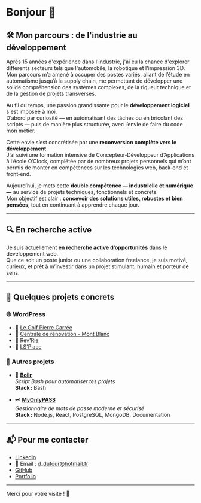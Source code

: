 # Bonjour 👋

## 🛠️ Mon parcours : de l'industrie au développement

Après 15 années d'expérience dans l'industrie, j'ai eu la chance d'explorer différents secteurs tels que l'automobile, la robotique et l'impression 3D.  
Mon parcours m’a amené à occuper des postes variés, allant de l’étude en automatisme jusqu’à la supply chain, me permettant de développer une solide compréhension des systèmes complexes, de la rigueur technique et de la gestion de projets transverses.

Au fil du temps, une passion grandissante pour le **développement logiciel** s'est imposée à moi.  
D’abord par curiosité — en automatisant des tâches ou en bricolant des scripts — puis de manière plus structurée, avec l’envie de faire du code mon métier.

Cette envie s’est concrétisée par une **reconversion complète vers le développement**.  
J’ai suivi une formation intensive de Concepteur‑Développeur d’Applications à l’école O’Clock, complétée par de nombreux projets personnels qui m’ont permis de monter en compétences sur les technologies web, back‑end et front‑end.

Aujourd’hui, je mets cette **double compétence — industrielle et numérique —** au service de projets techniques, fonctionnels et concrets.  
Mon objectif est clair : **concevoir des solutions utiles, robustes et bien pensées**, tout en continuant à apprendre chaque jour.

---

## 🔍 En recherche active

Je suis actuellement **en recherche active d’opportunités** dans le développement web.  
Que ce soit un poste junior ou une collaboration freelance, je suis motivé, curieux, et prêt à m’investir dans un projet stimulant, humain et porteur de sens.

---

## 💼 Quelques projets concrets

### 🌐 WordPress

- 🔗 [Le Golf Pierre Carrée](https://golf-flaine-lescarroz.fr/)
- 🔗 [Centrale de rénovation - Mont Blanc](https://centralederenovation.fr/)
- 🔗 [Rev'Rie](https://rev-rie.fr/)
- 🔗 [LS'Place](https://lsplace-habitat-inclusif-74.fr/)

### 🧰 Autres projets

- 🚀 [**Boilr**](https://github.com/David-Duf0ur/Boilr)  
  *Script Bash pour automatiser tes projets*  
  **Stack :** Bash

- 🗝️ [**MyOnlyPASS**](https://github.com/David-Duf0ur/MyOnlyPass)  
  *Gestionnaire de mots de passe moderne et sécurisé*  
  **Stack :** Node.js, React, PostgreSQL, MongoDB, Documentation

---

## 📬 Pour me contacter

- [LinkedIn](https://www.linkedin.com/in/dufourd)
- 📧 Email : d_dufour@hotmail.fr
- [GitHub](https://github.com/David-Duf0ur)
- [Portfolio](https://david-duf0ur.github.io/David-Duf0ur/)

---

Merci pour votre visite ! 🚀

